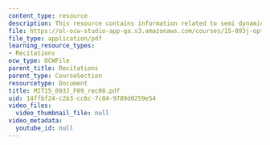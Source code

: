 ```yaml
---
content_type: resource
description: This resource contains information related to semi dynamic programming.
file: https://ol-ocw-studio-app-qa.s3.amazonaws.com/courses/15-093j-optimization-methods-fall-2009/14ffbf24c2b3cc6c7c849789d0259e54_MIT15_093J_F09_rec08.pdf
file_type: application/pdf
learning_resource_types:
- Recitations
ocw_type: OCWFile
parent_title: Recitations
parent_type: CourseSection
resourcetype: Document
title: MIT15_093J_F09_rec08.pdf
uid: 14ffbf24-c2b3-cc6c-7c84-9789d0259e54
video_files:
  video_thumbnail_file: null
video_metadata:
  youtube_id: null
---
```

